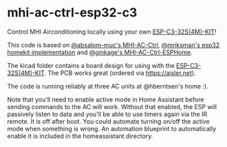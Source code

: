 # mhi-ac-ctrl-esp32-c3
Control MHI Airconditioning locally using your own [ESP-C3-32S(4M)-KIT](https://www.aliexpress.com/item/1005003152986418.html)!

This code is based on [@absalom-muc's MHI-AC-Ctrl](https://github.com/absalom-muc/MHI-AC-Ctrl), [@mriksman's esp32 homekit implementation](https://github.com/mriksman/esp32_homekit_mhi/blob/e4a8a4382b990c8e64463411c47e911d1741d9d1/main/main.c) and [@ginkage's MHI-AC-Ctrl-ESPHome](https://github.com/ginkage/MHI-AC-Ctrl-ESPHome).

The kicad folder contains a board design for using with the [ESP-C3-32S(4M)-KIT](https://www.aliexpress.com/item/1005003152986418.html). The PCB works great (ordered via https://aisler.net).

The code is running reliably at three AC units at @hberntsen's home :).

Note that you'll need to enable active mode in Home Assistant before sending commands to the AC will work. Without that enabled, the ESP will passively listen to data and you'll be able to use timers again via the IR remote. It is off after boot. You could automate turning on/off the active mode when something is wrong. An automation blueprint to automatically enable it is included in the homeassistant directory.

